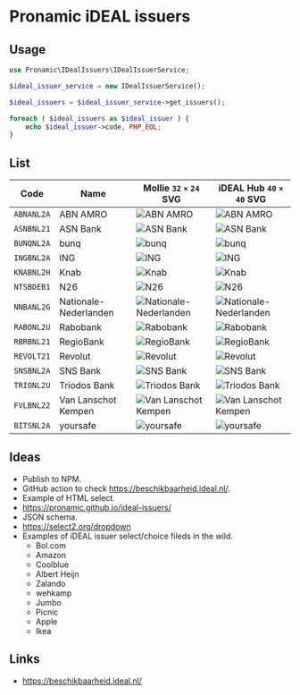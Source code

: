 # Pronamic iDEAL issuers

## Usage

```php
use Pronamic\IDealIssuers\IDealIssuerService;

$ideal_issuer_service = new IDealIssuerService();

$ideal_issuers = $ideal_issuer_service->get_issuers();

foreach ( $ideal_issuers as $ideal_issuer ) {
	echo $ideal_issuer->code, PHP_EOL;
}
```

## List

| Code | Name | Mollie `32` `×` `24` SVG | iDEAL Hub `40` `×` `40` SVG |
| ---- | ---- | ------------------------ |---------------------------- |
| `ABNANL2A` | ABN AMRO | ![ABN AMRO](https://cdn.jsdelivr.net/npm/@wp-pay/logos@2.1.0/dist/ideal-issuers/abn-amro/ideal-issuer-abn-amro-mollie-32x24.svg) | ![ABN AMRO](https://cdn.jsdelivr.net/npm/@wp-pay/logos@2.1.0/dist/ideal-issuers/abn-amro/ideal-issuer-abn-amro-ideal-hub-40x40.svg) |
| `ASNBNL21` | ASN Bank | ![ASN Bank](https://cdn.jsdelivr.net/npm/@wp-pay/logos@2.1.0/dist/ideal-issuers/asn-bank/ideal-issuer-asn-bank-mollie-32x24.svg) | ![ASN Bank](https://cdn.jsdelivr.net/npm/@wp-pay/logos@2.1.0/dist/ideal-issuers/asn-bank/ideal-issuer-asn-bank-ideal-hub-40x40.svg) |
| `BUNQNL2A` | bunq | ![bunq](https://cdn.jsdelivr.net/npm/@wp-pay/logos@2.1.0/dist/ideal-issuers/bunq/ideal-issuer-bunq-mollie-32x24.svg) | ![bunq](https://cdn.jsdelivr.net/npm/@wp-pay/logos@2.1.0/dist/ideal-issuers/bunq/ideal-issuer-bunq-ideal-hub-40x40.svg) |
| `INGBNL2A` | ING | ![ING](https://cdn.jsdelivr.net/npm/@wp-pay/logos@2.1.0/dist/ideal-issuers/ing/ideal-issuer-ing-mollie-32x24.svg) | ![ING](https://cdn.jsdelivr.net/npm/@wp-pay/logos@2.1.0/dist/ideal-issuers/ing/ideal-issuer-ing-ideal-hub-40x40.svg) |
| `KNABNL2H` | Knab | ![Knab](https://cdn.jsdelivr.net/npm/@wp-pay/logos@2.1.0/dist/ideal-issuers/knab/ideal-issuer-knab-mollie-32x24.svg) | ![Knab](https://cdn.jsdelivr.net/npm/@wp-pay/logos@2.1.0/dist/ideal-issuers/knab/ideal-issuer-knab-ideal-hub-40x40.svg) |
| `NTSBDEB1` | N26 | ![N26](https://cdn.jsdelivr.net/npm/@wp-pay/logos@2.1.0/dist/ideal-issuers/n26/ideal-issuer-n26-mollie-32x24.svg) | ![N26](https://cdn.jsdelivr.net/npm/@wp-pay/logos@2.1.0/dist/ideal-issuers/n26/ideal-issuer-n26-ideal-hub-40x40.svg) |
| `NNBANL2G` | Nationale-Nederlanden | ![Nationale-Nederlanden](https://cdn.jsdelivr.net/npm/@wp-pay/logos@2.1.0/dist/ideal-issuers/nn/ideal-issuer-nn-mollie-32x24.svg) | ![Nationale-Nederlanden](https://cdn.jsdelivr.net/npm/@wp-pay/logos@2.1.0/dist/ideal-issuers/nn/ideal-issuer-nn-ideal-hub-40x40.svg) |
| `RABONL2U` | Rabobank | ![Rabobank](https://cdn.jsdelivr.net/npm/@wp-pay/logos@2.1.0/dist/ideal-issuers/rabobank/ideal-issuer-rabobank-mollie-32x24.svg) | ![Rabobank](https://cdn.jsdelivr.net/npm/@wp-pay/logos@2.1.0/dist/ideal-issuers/rabobank/ideal-issuer-rabobank-ideal-hub-40x40.svg) |
| `RBRBNL21` | RegioBank | ![RegioBank](https://cdn.jsdelivr.net/npm/@wp-pay/logos@2.1.0/dist/ideal-issuers/regiobank/ideal-issuer-regiobank-mollie-32x24.svg) | ![RegioBank](https://cdn.jsdelivr.net/npm/@wp-pay/logos@2.1.0/dist/ideal-issuers/regiobank/ideal-issuer-regiobank-ideal-hub-40x40.svg) |
| `REVOLT21` | Revolut | ![Revolut](https://cdn.jsdelivr.net/npm/@wp-pay/logos@2.1.0/dist/ideal-issuers/revolut/ideal-issuer-revolut-mollie-32x24.svg) | ![Revolut](https://cdn.jsdelivr.net/npm/@wp-pay/logos@2.1.0/dist/ideal-issuers/revolut/ideal-issuer-revolut-ideal-hub-40x40.svg) |
| `SNSBNL2A` | SNS Bank | ![SNS Bank](https://cdn.jsdelivr.net/npm/@wp-pay/logos@2.1.0/dist/ideal-issuers/sns/ideal-issuer-sns-mollie-32x24.svg) | ![SNS Bank](https://cdn.jsdelivr.net/npm/@wp-pay/logos@2.1.0/dist/ideal-issuers/sns/ideal-issuer-sns-ideal-hub-40x40.svg) |
| `TRIONL2U` | Triodos Bank | ![Triodos Bank](https://cdn.jsdelivr.net/npm/@wp-pay/logos@2.1.0/dist/ideal-issuers/triodos-bank/ideal-issuer-triodos-bank-mollie-32x24.svg) | ![Triodos Bank](https://cdn.jsdelivr.net/npm/@wp-pay/logos@2.1.0/dist/ideal-issuers/triodos-bank/ideal-issuer-triodos-bank-ideal-hub-40x40.svg) |
| `FVLBNL22` | Van Lanschot Kempen | ![Van Lanschot Kempen](https://cdn.jsdelivr.net/npm/@wp-pay/logos@2.1.0/dist/ideal-issuers/van-lanschot/ideal-issuer-van-lanschot-mollie-32x24.svg) | ![Van Lanschot Kempen](https://cdn.jsdelivr.net/npm/@wp-pay/logos@2.1.0/dist/ideal-issuers/van-lanschot/ideal-issuer-van-lanschot-ideal-hub-40x40.svg) |
| `BITSNL2A` | yoursafe | ![yoursafe](https://cdn.jsdelivr.net/npm/@wp-pay/logos@2.1.0/dist/ideal-issuers/yoursafe/ideal-issuer-yoursafe-mollie-32x24.svg) | ![yoursafe](https://cdn.jsdelivr.net/npm/@wp-pay/logos@2.1.0/dist/ideal-issuers/yoursafe/ideal-issuer-yoursafe-ideal-hub-40x40.svg) |

## Ideas

- Publish to NPM.
- GitHub action to check https://beschikbaarheid.ideal.nl/.
- Example of HTML select.
- https://pronamic.github.io/ideal-issuers/
- JSON schema.
- https://select2.org/dropdown
- Examples of iDEAL issuer select/choice fileds in the wild.
	- Bol.com
	- Amazon
	- Coolblue
	- Albert Heijn
	- Zalando
	- wehkamp
	- Jumbo
	- Picnic
	- Apple
	- Ikea

## Links

- https://beschikbaarheid.ideal.nl/
